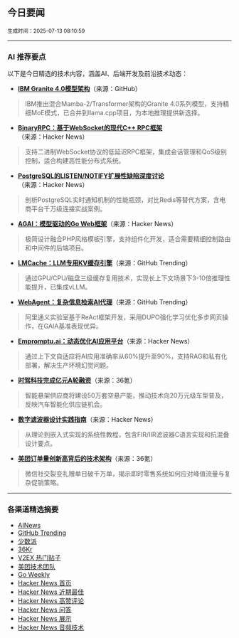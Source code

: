 ## 今日要闻

<sub> 生成时间：2025-07-13 08:10:59</sub>


---

### AI 推荐要点

以下是今日精选的技术内容，涵盖AI、后端开发及前沿技术动态：

- **[IBM Granite 4.0模型架构](https://github.com/ggml-org/llama.cpp/pull/13550)**（来源：GitHub）  
> IBM推出混合Mamba-2/Transformer架构的Granite 4.0系列模型，支持精细MoE模式，已合并到llama.cpp项目，为本地推理提供新选择。

- **[BinaryRPC：基于WebSocket的现代C++ RPC框架](https://news.ycombinator.com/item?id=44543156)**（来源：Hacker News）  
> 支持二进制WebSocket协议的低延迟RPC框架，集成会话管理和QoS级别控制，适合构建高性能分布式系统。

- **[PostgreSQL的LISTEN/NOTIFY扩展性缺陷深度讨论](https://news.ycombinator.com/item?id=44490510)**（来源：Hacker News）  
> 剖析PostgreSQL实时通知机制的性能瓶颈，对比Redis等替代方案，含电商平台千万级连接实战案例。

- **[AGAI：模型驱动的Go Web框架](https://news.ycombinator.com/item?id=44545851)**（来源：Hacker News）  
> 极简设计融合PHP风格模板引擎，支持组件化开发，适合需要精细控制路由和中间件的后端项目。

- **[LMCache：LLM专用KV缓存引擎](https://github.com/LMCache/LMCache)**（来源：GitHub Trending）  
> 通过GPU/CPU/磁盘三级缓存复用技术，实现长上下文场景下3-10倍推理性能提升，已集成vLLM。

- **[WebAgent：复杂信息检索AI代理](https://github.com/Alibaba-NLP/WebAgent)**（来源：GitHub Trending）  
> 阿里通义实验室基于ReAct框架开发，采用DUPO强化学习优化多步网页操作，在GAIA基准表现优异。

- **[Empromptu.ai：动态优化AI应用平台](https://news.ycombinator.com/item?id=44545219)**（来源：Hacker News）  
> 通过上下文自适应将AI应用准确率从60%提升至90%，支持RAG和私有化部署，解决生产环境幻觉问题。

- **[时驾科技完成亿元A轮融资](https://36kr.com/p/3373315588396804)**（来源：36氪）  
> 智能悬架供应商将建设50万套空悬产能，推动技术向20万元级车型普及，反映汽车智能化供应链机会。

- **[数字滤波器设计实践指南](https://news.ycombinator.com/item?id=44535977)**（来源：Hacker News）  
> 从理论到嵌入式实现的系统性教程，包含FIR/IIR滤波器C语言实现和抗混叠设计要点。

- **[美团订单量创新高背后的技术架构](https://36kr.com/newsflashes/3375992591538694)**（来源：36氪）  
> 微信社交裂变礼赠单日破千万单，揭示即时零售系统如何应对峰值流量与复杂促销策略。

---

### 各渠道精选摘要
- [AINews](./ai_news_summary_2025-07-13.md)
- [GitHub Trending](./github_trending_2025-07-13.md)
- [少数派](./shaoshupai_2025-07-13.md)
- [36Kr](./36kr_summary_2025-07-13.md)
- [V2EX 热门贴子](./v2ex_hot_2025-07-13.md)
- [美团技术团队](./meituan_2025-07-13.md)
- [Go Weekly](./go_weekly_2025-07-13.md)
- [Hacker News 首页](./hacker_news_frontpage_2025-07-13.md)
- [Hacker News 近期最佳](./hacker_news_best_2025-07-13.md)
- [Hacker News 高赞评论](./hacker_news_top_comments_2025-07-13.md)
- [Hacker News 问答](./hacker_news_ask_2025-07-13.md)
- [Hacker News 展示](./hacker_news_show_2025-07-13.md)
- [Hacker News 音频技术](./hacker_news_audio_tech_2025-07-13.md)